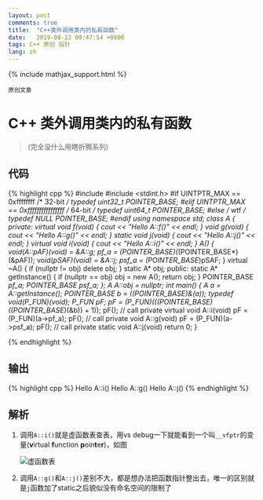 ```yaml
---
layout: post
comments: true
title:  "C++类外调用类内的私有函数"
date:   2019-08-22 09:47:54 +0800
tags: C++ 原创 指针
lang: zh
---
```


<!--引用数学表达式js脚本-->
{% include mathjax_support.html %}

`原创文章`

# C++ 类外调用类内的私有函数

> (完全没什么用瞎折腾系列)

## 代码
{% highlight cpp %}
#include <iostream>
#include <stdint.h>
#if UINTPTR_MAX == 0xffffffff
/* 32-bit */
typedef uint32_t POINTER_BASE;
#elif UINTPTR_MAX == 0xffffffffffffffff
/* 64-bit */
typedef uint64_t POINTER_BASE;
#else
/* wtf */
typedef NULL POINTER_BASE;
#endif
using namespace std;
class A {
private:
	virtual void f(void) {
		cout << "Hello A::f()" << endl;
	}
	void g(void) {
		cout << "Hello A::g()" << endl;
	}
	static void j(void) {
		cout << "Hello A::j()" << endl;
	}
	virtual void i(void) {
		cout << "Hello A::i()" << endl;
	}
	A() {
		void(A::*pAF)(void) = &A::g;
		pf_a = (POINTER_BASE*)(*(POINTER_BASE*)(&pAF));
		void(*pSAF)(void) = &A::j;
		psf_a = (POINTER_BASE*)pSAF;
	}
	virtual ~A() {
		if (nullptr != obj) delete obj;
	}
	static A* obj;
public:
	static A* getInstance() {
		if (nullptr == obj) obj = new A();
		return obj;
	}
	POINTER_BASE *pf_a;
	POINTER_BASE *psf_a;
};
A* A::obj = nullptr;
int main() {
	A *a = A::getInstance();
	POINTER_BASE b = *((POINTER_BASE*)&(*a));
	typedef void(*P_FUN)(void);
	P_FUN pF;
	pF = (P_FUN)(*((POINTER_BASE*)(*(POINTER_BASE*)(&b)) + 1));
	pF(); // call private virtual void A::i(void)
	pF = (P_FUN)(a->pf_a);
	pF(); // call private void A::g(void)
	pF = (P_FUN)(a->psf_a);
	pF(); // call private static void A::j(void)
	return 0;
}

{% endhighlight %}

## 输出
{% highlight cpp %}
Hello A::i()
Hello A::g()
Hello A::j()
{% endhighlight %}

## 解析

1. 调用`A::i()`就是虚函数表查表，用vs debug一下就能看到一个叫`__vfptr`的变量(**v**irtual **f**unction **p**oin**t**e**r**)，如图

   ![虚函数表](https://s2.ax1x.com/2019/08/22/ma24QH.png)

2. 调用`A::g()`和`A::j()`差别不大，都是想办法把函数指针整出去，唯一的区别就是`j`函数加了static之后貌似没有命名空间的限制了